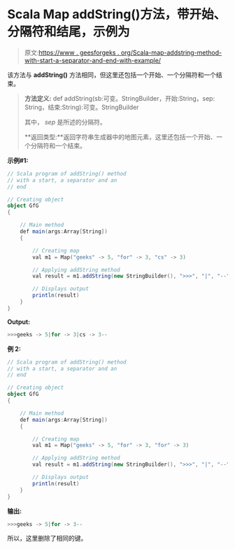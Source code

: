 # Scala Map addString()方法，带开始、分隔符和结尾，示例为

> 原文:[https://www . geesforgeks . org/Scala-map-addstring-method-with-start-a-separator-and-end-with-example/](https://www.geeksforgeeks.org/scala-map-addstring-method-with-a-start-a-separator-and-an-end-with-example/)

该方法与 **addString()** 方法相同，但这里还包括一个开始、一个分隔符和一个结束。

> **方法定义:** def addString(sb:可变。StringBuilder，开始:String，sep: String，结束:String):可变。StringBuilder
> 
> 其中， *sep* 是所述的分隔符。
> 
> **返回类型:**返回字符串生成器中的地图元素，这里还包括一个开始、一个分隔符和一个结束。

**示例#1:**

```scala
// Scala program of addString() method
// with a start, a separator and an
// end

// Creating object
object GfG
{ 

    // Main method
    def main(args:Array[String])
    {

        // Creating map
        val m1 = Map("geeks" -> 5, "for" -> 3, "cs" -> 3)

        // Applying addString method 
        val result = m1.addString(new StringBuilder(), ">>>", "|", "--")

        // Displays output
        println(result)
    }
}
```

**Output:**

```scala
>>>geeks -> 5|for -> 3|cs -> 3--

```

**例 2:**

```scala
// Scala program of addString() method
// with a start, a separator and an
// end

// Creating object
object GfG
{ 

    // Main method
    def main(args:Array[String])
    {

        // Creating map
        val m1 = Map("geeks" -> 5, "for" -> 3, "for" -> 3)

        // Applying addString method 
        val result = m1.addString(new StringBuilder(), ">>>", "|", "--")

        // Displays output
        println(result)
    }
}
```

**输出:**

```scala
>>>geeks -> 5|for -> 3--

```

所以，这里删除了相同的键。